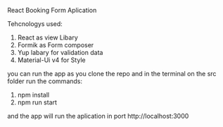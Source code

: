 React Booking Form Aplication

Tehcnologys used:

1. React as view Libary
2. Formik as Form composer
3. Yup labary for validation data
4. Material-Ui v4 for Style

you can run the app as you clone the repo and in the terminal on the src folder run the commands:

1. npm install 
2. npm run start

and the app will run the aplication in port http://localhost:3000
